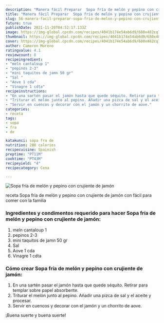 ```yaml
---
description: "Manera fácil Preparar  Sopa fría de melón y pepino con crujiente de jamón"
title: "Manera fácil Preparar  Sopa fría de melón y pepino con crujiente de jamón"
slug: 56-manera-facil-preparar-sopa-fria-de-melon-y-pepino-con-crujiente-de-jamon
future: true
publishDate: 2021-11-20T04:52:17.133Z
image: https://img-global.cpcdn.com/recipes/4041b174e54ab6d9/680x482cq70/sopa-fria-de-melon-y-pepino-con-crujiente-de-jamon-foto-principal.jpg
thumbnail: https://img-global.cpcdn.com/recipes/4041b174e54ab6d9/680x482cq70/sopa-fria-de-melon-y-pepino-con-crujiente-de-jamon-foto-principal.jpg
cover: https://img-global.cpcdn.com/recipes/4041b174e54ab6d9/680x482cq70/sopa-fria-de-melon-y-pepino-con-crujiente-de-jamon-foto-principal.jpg
author: Cameron Moreno
ratingvalue: 4.1
reviewcount: 8
recipeingredient:
- "meln cantaloup 1"
- "pepinos 2-3"
- "mini taquitos de jamn 50 gr"
- "Sal "
- "Aove 1 cda"
- "Vinagre 1 cdta"
recipeinstructions:
- "En una sartén pasar el jamón hasta que quede séquito. Retirar para templar sobre papel absorbente."
- "Triturar el melón junto al pepino. Añadir una pizca de sal y el aceite y procesar."
- "Servir en cuencos y decorar con el jamón y un chorrito de aove."
categories:
- receta
tags:
- sopa
- fra
- de

katakunci: sopa fra de 
nutrition: 288 calories
recipecuisine: Spainish
preptime: "PT11M"
cooktime: "PT43M"
recipeyield: "4"
recipecategory: Cena

---
```



![Sopa fría de melón y pepino con crujiente de jamón](https://img-global.cpcdn.com/recipes/4041b174e54ab6d9/680x482cq70/sopa-fria-de-melon-y-pepino-con-crujiente-de-jamon-foto-principal.jpg)

receta Sopa fría de melón y pepino con crujiente de jamón con fácil para comer con la familia

<!--inarticleads1-->

### Ingredientes y condimentos requerido para hacer Sopa fría de melón y pepino con crujiente de jamón:

1. meln cantaloup 1
1. pepinos 2-3
1. mini taquitos de jamn 50 gr
1. Sal 
1. Aove 1 cda
1. Vinagre 1 cdta



<!--inarticleads2-->

### Cómo crear Sopa fría de melón y pepino con crujiente de jamón:

1. En una sartén pasar el jamón hasta que quede séquito. Retirar para templar sobre papel absorbente.
1. Triturar el melón junto al pepino. Añadir una pizca de sal y el aceite y procesar.
1. Servir en cuencos y decorar con el jamón y un chorrito de aove.



¡Buena suerte y buena suerte!


